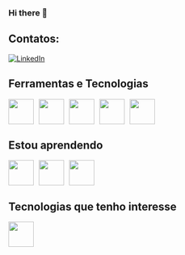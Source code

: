 ### Hi there 👋

<!--
**Gmedeirosf/Gmedeirosf** is a ✨ _special_ ✨ repository because its `README.md` (this file) appears on your GitHub profile.

Here are some ideas to get you started:

- 🔭 I’m currently working on ...
- 🌱 I’m currently learning ...
- 👯 I’m looking to collaborate on ...
- 🤔 I’m looking for help with ...
- 💬 Ask me about ...
- 📫 How to reach me: ...
- 😄 Pronouns: ...
- ⚡ Fun fact: ...
-->

## Contatos:

[![LinkedIn](https://img.shields.io/badge/-LinkedIn-%230077B5?style=for-the-badge&logo=linkedin&logoColor=white)]()

## Ferramentas e Tecnologias

<div style="display: flex; gap: 10px;">
<img src="https://cdn.jsdelivr.net/gh/devicons/devicon/icons/c/c-original.svg" height="50" width="50"/>
<img src="https://cdn.jsdelivr.net/gh/devicons/devicon/icons/html5/html5-original.svg" height="50" width="50"/>
<img src="https://cdn.jsdelivr.net/gh/devicons/devicon/icons/css3/css3-original.svg" height="50" width="50"/>
<img src="https://cdn.jsdelivr.net/gh/devicons/devicon/icons/git/git-original.svg" height="50" width="50"/>
<img src="https://cdn.jsdelivr.net/gh/devicons/devicon/icons/vscode/vscode-original.svg" height="50" width="50"/> 
</div>   

## Estou aprendendo

<div style="display: flex; gap: 10px;">
<img src="https://cdn.jsdelivr.net/gh/devicons/devicon/icons/python/python-original.svg" height="50" width="50"/>
<img src="https://cdn.jsdelivr.net/gh/devicons/devicon/icons/javascript/javascript-original.svg" height="50" width="50"/>
<img src="https://cdn.jsdelivr.net/gh/devicons/devicon/icons/mysql/mysql-original.svg" height="50" width="50"/>

</div>

## Tecnologias que tenho interesse

<div style="display: flex; gap: 10px;">
<img src="https://cdn.jsdelivr.net/gh/devicons/devicon/icons/php/php-original.svg" height="50" width="50"/>
</div>
